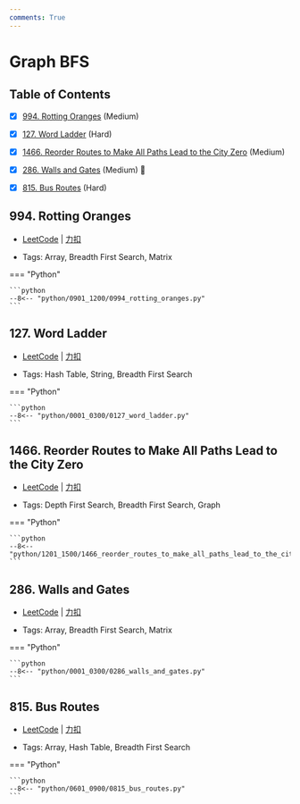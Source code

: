 ```yaml
---
comments: True
---
```


# Graph BFS

## Table of Contents

- [x] [994. Rotting Oranges](#994-rotting-oranges) (Medium)
- [x] [127. Word Ladder](#127-word-ladder) (Hard)
- [x] [1466. Reorder Routes to Make All Paths Lead to the City Zero](#1466-reorder-routes-to-make-all-paths-lead-to-the-city-zero) (Medium)
- [x] [286. Walls and Gates](#286-walls-and-gates) (Medium) 👑
- [x] [815. Bus Routes](#815-bus-routes) (Hard)


## 994. Rotting Oranges

-    [LeetCode](https://leetcode.com/problems/rotting-oranges/) | [力扣](https://leetcode.cn/problems/rotting-oranges/)

-   Tags: Array, Breadth First Search, Matrix

=== "Python"

    ```python
    --8<-- "python/0901_1200/0994_rotting_oranges.py"
    ```



## 127. Word Ladder

-    [LeetCode](https://leetcode.com/problems/word-ladder/) | [力扣](https://leetcode.cn/problems/word-ladder/)

-   Tags: Hash Table, String, Breadth First Search

=== "Python"

    ```python
    --8<-- "python/0001_0300/0127_word_ladder.py"
    ```



## 1466. Reorder Routes to Make All Paths Lead to the City Zero

-    [LeetCode](https://leetcode.com/problems/reorder-routes-to-make-all-paths-lead-to-the-city-zero/) | [力扣](https://leetcode.cn/problems/reorder-routes-to-make-all-paths-lead-to-the-city-zero/)

-   Tags: Depth First Search, Breadth First Search, Graph

=== "Python"

    ```python
    --8<-- "python/1201_1500/1466_reorder_routes_to_make_all_paths_lead_to_the_city_zero.py"
    ```



## 286. Walls and Gates

-    [LeetCode](https://leetcode.com/problems/walls-and-gates/) | [力扣](https://leetcode.cn/problems/walls-and-gates/)

-   Tags: Array, Breadth First Search, Matrix

=== "Python"

    ```python
    --8<-- "python/0001_0300/0286_walls_and_gates.py"
    ```



## 815. Bus Routes

-    [LeetCode](https://leetcode.com/problems/bus-routes/) | [力扣](https://leetcode.cn/problems/bus-routes/)

-   Tags: Array, Hash Table, Breadth First Search

=== "Python"

    ```python
    --8<-- "python/0601_0900/0815_bus_routes.py"
    ```
